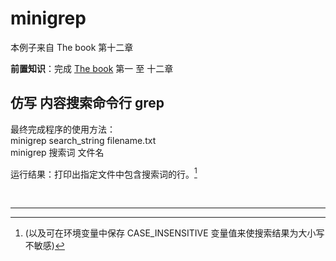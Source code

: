 # minigrep

本例子来自 The book 第十二章  

**前置知识**：完成 [The book](http://120.78.128.153/rustbook/) 第一 至 十二章  

## 仿写 内容搜索命令行 grep

最终完成程序的使用方法：  
minigrep search_string filename.txt  
minigrep 搜索词 文件名

运行结果：打印出指定文件中包含搜索词的行。[^1]  

<br>

--- 

[^1]: (以及可在环境变量中保存 CASE_INSENSITIVE 变量值来使搜索结果为大小写不敏感)
